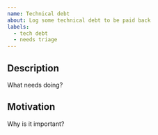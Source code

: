 ```yaml
---
name: Technical debt
about: Log some technical debt to be paid back
labels:
  - tech debt
  - needs triage
---
```


## Description

What needs doing?

## Motivation

Why is it important?
